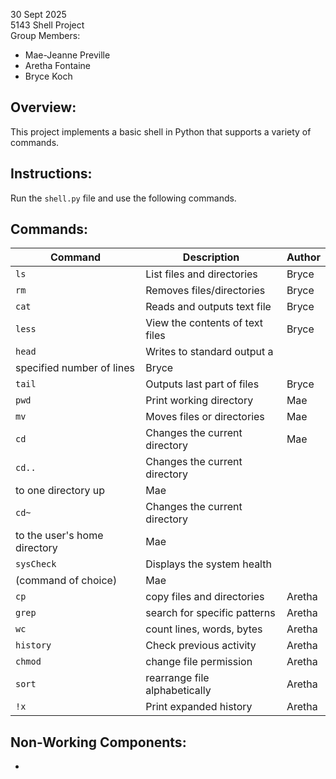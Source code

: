 30 Sept 2025 <br>
5143 Shell Project <br>
Group Members:
- Mae-Jeanne Preville
- Aretha Fontaine 
- Bryce Koch

## Overview:
This project implements a basic shell in Python that supports a variety of commands.

## Instructions:
Run the `shell.py` file and use the following commands.

## Commands:
| Command   | Description                     | Author   |
|-----------|---------------------------------|----------|
| `ls`      | List files and directories      |   Bryce  |
| `rm`      | Removes files/directories       |   Bryce  |
| `cat`     | Reads and outputs text file     |   Bryce  |
| `less`    | View the contents of text files |   Bryce  |
| `head`    | Writes to standard output a 
              specified number of lines       |   Bryce  |
| `tail`    | Outputs last part of files      |   Bryce  |
| `pwd`     | Print working directory         |   Mae    |
| `mv`      | Moves files or directories      |   Mae    |
| `cd`      | Changes the current directory   |   Mae    |
| `cd..`    | Changes the current directory
              to one directory up             |   Mae    |
| `cd~`     | Changes the current directory
              to the user's home directory    |   Mae    |
| `sysCheck`| Displays the system health 
              (command of choice)             |   Mae    |
| `cp`      | copy files and directories      |  Aretha  |
| `grep`    | search for specific patterns    |  Aretha  |
| `wc`      | count lines, words, bytes       |  Aretha  |
| `history` | Check previous activity         |  Aretha  |
| `chmod`   | change file permission          |  Aretha  |
| `sort`    | rearrange file alphabetically   |  Aretha  |
| `!x`      | Print expanded history          |  Aretha  |

## Non-Working Components:
-
